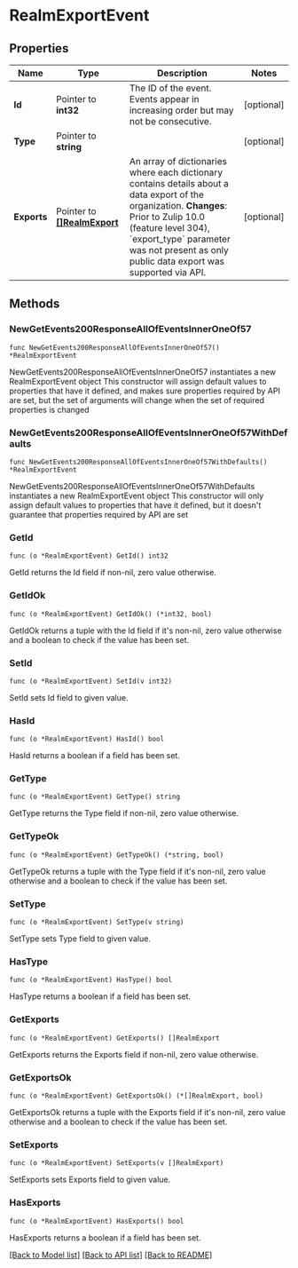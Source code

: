 # RealmExportEvent

## Properties

Name | Type | Description | Notes
------------ | ------------- | ------------- | -------------
**Id** | Pointer to **int32** | The ID of the event. Events appear in increasing order but may not be consecutive.  | [optional] 
**Type** | Pointer to **string** |  | [optional] 
**Exports** | Pointer to [**[]RealmExport**](RealmExport.md) | An array of dictionaries where each dictionary contains details about a data export of the organization.  **Changes**: Prior to Zulip 10.0 (feature level 304), &#x60;export_type&#x60; parameter was not present as only public data export was supported via API.  | [optional] 

## Methods

### NewGetEvents200ResponseAllOfEventsInnerOneOf57

`func NewGetEvents200ResponseAllOfEventsInnerOneOf57() *RealmExportEvent`

NewGetEvents200ResponseAllOfEventsInnerOneOf57 instantiates a new RealmExportEvent object
This constructor will assign default values to properties that have it defined,
and makes sure properties required by API are set, but the set of arguments
will change when the set of required properties is changed

### NewGetEvents200ResponseAllOfEventsInnerOneOf57WithDefaults

`func NewGetEvents200ResponseAllOfEventsInnerOneOf57WithDefaults() *RealmExportEvent`

NewGetEvents200ResponseAllOfEventsInnerOneOf57WithDefaults instantiates a new RealmExportEvent object
This constructor will only assign default values to properties that have it defined,
but it doesn't guarantee that properties required by API are set

### GetId

`func (o *RealmExportEvent) GetId() int32`

GetId returns the Id field if non-nil, zero value otherwise.

### GetIdOk

`func (o *RealmExportEvent) GetIdOk() (*int32, bool)`

GetIdOk returns a tuple with the Id field if it's non-nil, zero value otherwise
and a boolean to check if the value has been set.

### SetId

`func (o *RealmExportEvent) SetId(v int32)`

SetId sets Id field to given value.

### HasId

`func (o *RealmExportEvent) HasId() bool`

HasId returns a boolean if a field has been set.

### GetType

`func (o *RealmExportEvent) GetType() string`

GetType returns the Type field if non-nil, zero value otherwise.

### GetTypeOk

`func (o *RealmExportEvent) GetTypeOk() (*string, bool)`

GetTypeOk returns a tuple with the Type field if it's non-nil, zero value otherwise
and a boolean to check if the value has been set.

### SetType

`func (o *RealmExportEvent) SetType(v string)`

SetType sets Type field to given value.

### HasType

`func (o *RealmExportEvent) HasType() bool`

HasType returns a boolean if a field has been set.

### GetExports

`func (o *RealmExportEvent) GetExports() []RealmExport`

GetExports returns the Exports field if non-nil, zero value otherwise.

### GetExportsOk

`func (o *RealmExportEvent) GetExportsOk() (*[]RealmExport, bool)`

GetExportsOk returns a tuple with the Exports field if it's non-nil, zero value otherwise
and a boolean to check if the value has been set.

### SetExports

`func (o *RealmExportEvent) SetExports(v []RealmExport)`

SetExports sets Exports field to given value.

### HasExports

`func (o *RealmExportEvent) HasExports() bool`

HasExports returns a boolean if a field has been set.


[[Back to Model list]](../README.md#documentation-for-models) [[Back to API list]](../README.md#documentation-for-api-endpoints) [[Back to README]](../README.md)


